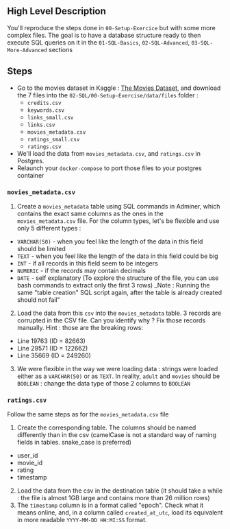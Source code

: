 ## High Level Description 

You'll reproduce the steps done in `00-Setup-Exercice` but with some more complex files. The goal is to have a database structure ready to then execute SQL queries on it in the `01-SQL-Basics`, `02-SQL-Advanced`, `03-SQL-More-Advanced` sections

## Steps

- Go to the movies dataset in Kaggle : [The Movies Dataset](https://www.kaggle.com/datasets/rounakbanik/the-movies-dataset?resource=download), and download the 7 files into the `02-SQL/00-Setup-Exercise/data/files` folder : 
  - `credits.csv`
  - `keywords.csv`
  - `links_small.csv`
  - `links.csv`
  - `movies_metadata.csv`
  - `ratings_small.csv`
  - `ratings.csv`
- We'll load the data from `movies_metadata.csv`, and `ratings.csv` in Postgres.
- Relaunch your `docker-compose` to port those files to your postgres container

### `movies_metadata.csv`
1. Create a `movies_metadata` table using SQL commands in Adminer, which contains the exact same columns as the ones in the `movies_metadata.csv` file. For the column types, let's be flexible and use only 5 different types : 
  - `VARCHAR(50)` - when you feel like the length of the data in this field should be limited
  - `TEXT` - when you feel like the length of the data in this field could be big
  - `INT` - if all records in this field seem to be integers
  - `NUMERIC` - if the records may contain decimals
  - `DATE` - self explanatory
(To explore the structure of the file, you can use bash commands to extract only the first 3 rows)
_Note : Running the same "table creation" SQL script again, after the table is already created should not fail"
2. Load the data from this `csv` into the `movies_metadata` table. 3 records are corrupted in the CSV file. Can you identify why ? Fix those records manually. 
Hint : those are the breaking rows:
  - Line 19763 (ID = 82663)
  - Line 29571 (ID = 122662)
  - Line 35669 (ID = 249260)
3. We were flexible in the way we were loading data : strings were loaded either as a `VARCHAR(50)` or as `TEXT`. In reality, `adult` and `movies` should be `BOOLEAN` : change the data type of those 2 columns to `BOOLEAN`

### `ratings.csv`
Follow the same steps as for the `movies_metadata.csv` file
1. Create the corresponding table. The columns should be named differently than in the csv (camelCase is not a standard way of naming fields in tables. snake_case is preferred)
  - user_id
  - movie_id
  - rating
  - timestamp
2. Load the data from the csv in the destination table (it should take a while : the file is almost 1GB large and contains more than 26 million rows)
3. The `timestamp` column is in a format called "epoch". Check what it means online, and, in a column called `created_at_utc`, load its equivalent in more readable `YYYY-MM-DD HH:MI:SS` format.
